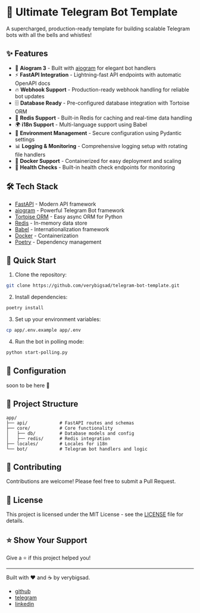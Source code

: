 # 🚀 Ultimate Telegram Bot Template

A supercharged, production-ready template for building scalable Telegram bots with all the bells and whistles!

## ✨ Features

- 🤖 **Aiogram 3** - Built with [aiogram](https://docs.aiogram.dev/) for elegant bot handlers
- ⚡ **FastAPI Integration** - Lightning-fast API endpoints with automatic OpenAPI docs
- 🔥 **Webhook Support** - Production-ready webhook handling for reliable bot updates
- 🗄️ **Database Ready** - Pre-configured database integration with Tortoise ORM
- 📡 **Redis Support** - Built-in Redis for caching and real-time data handling
- 🌍 **i18n Support** - Multi-language support using Babel
- 🔐 **Environment Management** - Secure configuration using Pydantic settings
- 📊 **Logging & Monitoring** - Comprehensive logging setup with rotating file handlers
- 🐳 **Docker Support** - Containerized for easy deployment and scaling
- 🧪 **Health Checks** - Built-in health check endpoints for monitoring

## 🛠️ Tech Stack

- [FastAPI](https://fastapi.tiangolo.com/) - Modern API framework
- [aiogram](https://docs.aiogram.dev/) - Powerful Telegram Bot framework
- [Tortoise ORM](https://tortoise.github.io/) - Easy async ORM for Python
- [Redis](https://redis.io/) - In-memory data store
- [Babel](https://babel.pocoo.org/) - Internationalization framework
- [Docker](https://www.docker.com/) - Containerization
- [Poetry](https://python-poetry.org/) - Dependency management

## 🚀 Quick Start

1. Clone the repository:

```bash
git clone https://github.com/verybigsad/telegram-bot-template.git
```

2. Install dependencies:

```bash
poetry install
```

3. Set up your environment variables:

```bash
cp app/.env.example app/.env
```

4. Run the bot in polling mode:

```bash
python start-polling.py
```

## 🔧 Configuration

soon to be here :eyes:

## 📝 Project Structure

```
app/
├── api/            # FastAPI routes and schemas
├── core/           # Core functionality
│   ├── db/         # Database models and config
│   ├── redis/      # Redis integration
├── locales/        # Locales for i18n
└── bot/            # Telegram bot handlers and logic
```

## 🤝 Contributing

Contributions are welcome! Please feel free to submit a Pull Request.

## 📄 License

This project is licensed under the MIT License - see the [LICENSE](LICENSE) file for details.

## ⭐ Show Your Support

Give a ⭐️ if this project helped you!

---

Built with ❤️ and ☕ by verybigsad.
- [github](https://github.com/verybigsad)
- [telegram](https://t.me/verybigsad)
- [linkedin](https://www.linkedin.com/in/m-khromov/)
